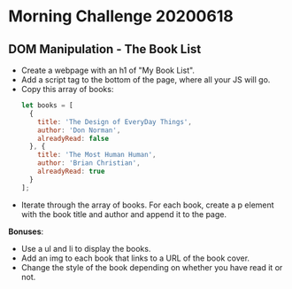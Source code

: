 # Morning Challenge 20200618

## DOM Manipulation - The Book List

- Create a webpage with an h1 of "My Book List".
- Add a script tag to the bottom of the page, where all your JS will go.
- Copy this array of books:
    ```javascript
    let books = [
      {
        title: 'The Design of EveryDay Things',
        author: 'Don Norman',
        alreadyRead: false
      }, {
        title: 'The Most Human Human',
        author: 'Brian Christian',
        alreadyRead: true
      }
    ];
    ```
- Iterate through the array of books. For each book, create a p element with the book title and author and append it to the page.

**Bonuses**:
- Use a ul and li to display the books.
- Add an img to each book that links to a URL of the book cover.
- Change the style of the book depending on whether you have read it or not.
